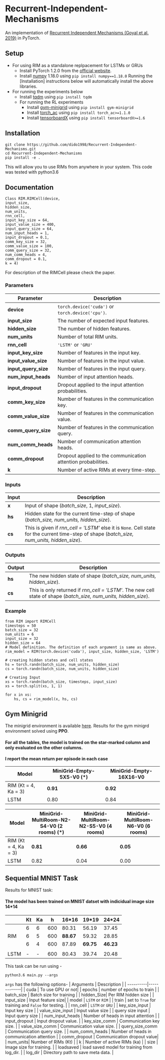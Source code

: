 # Recurrent-Independent-Mechanisms

An implementation of [Recurrent Independent Mechanisms (Goyal et al. 2019)](https://arxiv.org/pdf/1909.10893.pdf) in PyTorch.

## Setup
* For using RIM as a standalone replpacement for LSTMs or GRUs
   * Install PyTorch 1.2.0 from the [official website](https://pytorch.org/).
   * Install [numpy](https://numpy.org/) 1.18.0 using `pip install numpy==1.18.0`
Running the [Installation] instructions below will automatically install the above libraries.
* For running the experiments below
   * Install [tqdm](https://github.com/tqdm/tqdm) using `pip install tqdm`
   * For running the RL experiments
      * Install [gym-minigrid](https://github.com/maximecb/gym-minigrid) using `pip install gym-minigrid`
      * Install [torch_ac](https://github.com/lcswillems/torch-ac) using `pip install torch_ac>=1.1.0`
      * Install [tensorboardX](https://github.com/lanpa/tensorboardX) using `pip install tensorboardX>=1.6`
## Installation
```
git clone https://github.com/dido1998/Recurrent-Independent-Mechanisms.git
cd Recurrent-Independent-Mechanisms
pip install -e .
```
This will allow you to use RIMs from anywhere in your system.
This code was tested with python3.6

## Documentation
```
Class RIM.RIMCell(device,
input_size,
hidden_size,
num_units,
rnn_cell,
input_key_size = 64,
input_value_size = 400,
input_query_size = 64,
num_input_heads = 1,
input_dropout = 0.1,
comm_key_size = 32,
comm_value_size = 100,
comm_query_size = 32,
num_comm_heads = 4,
comm_dropout = 0.1,
k = 4)
```
For description of the RIMCell please check the paper.

### Parameters
| Parameter | Description |
| --------- | ----------- |
| **device** | `torch.device('cuda')` or `torch.device('cpu')`. |
| **input_size** | The number of expected input features. |
| **hidden_size** | The number of hidden features. |
| **num_units** | Number of total RIM units. |
| **rnn_cell** | `'LSTM'` or `'GRU'` |
| **input_key_size** | Number of features in the input key. |
| **input_value_size** | Number of features in the input value. |
| **input_query_size** | Number of features in the input query. |
| **num_input_heads** | Number of input attention heads. |
| **input_dropout** | Dropout applied to the input attention probabilities. |
| **comm_key_size** | Number of features in the communication key. |
| **comm_value_size** | Number of features in the communication value. |
| **comm_query_size** | Number of features in the communication query. |
| **num_comm_heads** | Number of communication attention heads. |
| **comm_dropout** | Dropout applied to the communication attention probabilities. |
| **k** | Number of active RIMs at every time-step. |

### Inputs
| Input | Description |
| ----- | ----------- |
| **x** | Input of shape (*batch_size*, 1, *input_size*). |
| **hs** | Hidden state for the current time-step of shape (*batch_size, num_units, hidden_size*). |
| **cs** | This is given if *rnn_cell = 'LSTM'* else it is `None`. Cell state for the current time-step of shape (*batch_size, num_units, hidden_size*). |

### Outputs 
| Output | Description |
| ------ | ----------- |
| **hs** | The new hidden state of shape (*batch_size, num_units, hidden_size*). |
| **cs** | This is only returned if *rnn_cell = 'LSTM'*. The new cell state of shape (*batch_size, num_units, hidden_size*). |

### Example
```
from RIM import RIMCell
timesteps = 50
batch_size = 32
num_units = 6
input_size = 32
hidden_size = 64
# Model definition. The definition of each argument is same as above.
rim_model = RIM(torch.device('cuda'), input_size, hidden_size, 'LSTM')

# creating hidden states and cell states
hs = torch.randn(batch_size, num_units, hidden_size)
cs = torch.randn(batch_size, num_units, hidden_size)
 
# Creating Input
xs = torch.randn(batch_size, timesteps, input_size)
xs = torch.split(xs, 1, 1)

for x in xs:
    hs, cs = rim_model(x, hs, cs)
```



## Gym Minigrid
The minigrid environment is available [here](https://github.com/maximecb/gym-minigrid). Results for the gym minigrd environment solved using **PPO**. 

#### For all the tables, the model is trained on the star-marked column and only evaluated on the other columns.

**I report the mean return per episode in each case**

| Model | MiniGrid-Empty-5X5-V0 (*) | MiniGrid-Empty-16X16-V0 |
| ----- | --------------------- | ----------------------- |
| RIM (Kt = 4, Ka = 3) | **0.91** | **0.92** |
| LSTM | 0.80 | 0.84 |

| Model | MiniGrid-MultiRoom-N2-S4-V0 (2 rooms) (*) | MiniGrid-MultiRoom-N2-S5-V0 (4 rooms) | MiniGrid-MultiRoom-N6-V0 (6 rooms) |
| ----- | --------------------------- | --------------------------- | ------------------------ |
| RIM (Kt = 4, Ka = 3) | **0.81** | **0.66** | **0.05** |
| LSTM | 0.82 | 0.04 | 0.00 |

## Sequential MNIST Task
Results for MNIST task: 

#### The model has been trained on MNIST datset with indicidual image size 14*14


|      | Kt | Ka | h   | 16*16  | 19*19 | 24*24 |
|------|----|----|-----|-------|-------|-------|
|      | 6  | 6  | 600 | 80.31 | 56.19 | 37.45 |
| RIM  | 6  | 5  | 600 | **88.67** | 59.32 | 28.85 |
|      | 6  | 4  | 600 | 87.89 | **69.75** | **46.23** |
|      |    |    |     |       |       |       |
| LSTM | -  | -  | 600 | 80.43 | 39.74 | 20.48 |

This task can be run using - 
```
python3.6 main.py --args
```
`args` has the following options-
| Arguments | Description |
| ----------|-------------|
| cuda | To use GPU or not|
| epochs | number of epochs to train |
| batch_size | Batch size for training |
| hidden_Size| Per RIM hidden size |
| input_size | Input feature size|
| model | `LSTM` or `RIM` |
| train | set to `True` for training and `False` for testing. |
| rnn_cell | `LSTM` or `GRU` |
| key_size_input | Input key size |
| value_size_input | Input value size |
| query size input | Input query size |
| num_input_heads | Number of heads in input attention |
| input_dropout | Input dropout value. |
| key_size_comm | Communication key size. |
| value_size_comm | Communication value size. |
| query_size_comm | Communication query size. |
| num_comm_heads | Number of heads in communication attention  |
| comm_dropout | Communication dropout value|
| num_units| Number of RIMs (Kt) |
| k | Number of active RIMs (ka) |
| size | Image size for training. |
| loadsaved | load saved model for training from log_dir. |
| log_dir | Directory path to save meta data. |




